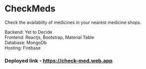 # CheckMeds

Check the availabilty of medicines in your nearest medicine shops.

Backend: Yet to Decide\
Frontend: Reactjs, Bootstrap, Material Table\
Database: MongoDb\
Hosting: Firebase

### Deployed link - https://check-med.web.app
